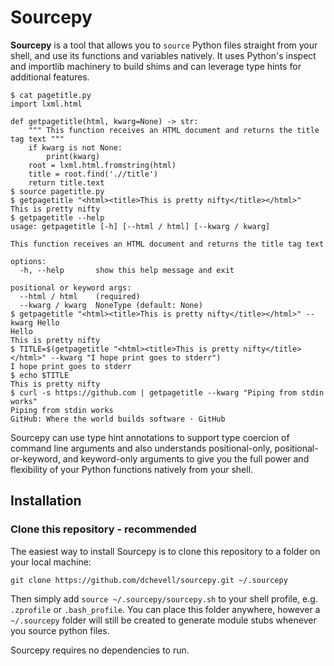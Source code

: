 # Sourcepy

**Sourcepy** is a tool that allows you to `source` Python files straight from your shell,
and use its functions and variables natively. It uses Python's inspect and importlib
machinery to build shims and can leverage type hints for additional features.


```
$ cat pagetitle.py
import lxml.html

def getpagetitle(html, kwarg=None) -> str:
    """ This function receives an HTML document and returns the title tag text """
    if kwarg is not None:
        print(kwarg)
    root = lxml.html.fromstring(html)
    title = root.find('.//title')
    return title.text
$ source pagetitle.py
$ getpagetitle "<html><title>This is pretty nifty</title></html>"
This is pretty nifty
$ getpagetitle --help
usage: getpagetitle [-h] [--html / html] [--kwarg / kwarg]

This function receives an HTML document and returns the title tag text

options:
  -h, --help       show this help message and exit

positional or keyword args:
  --html / html    (required)
  --kwarg / kwarg  NoneType (default: None)
$ getpagetitle "<html><title>This is pretty nifty</title></html>" --kwarg Hello
Hello
This is pretty nifty
$ TITLE=$(getpagetitle "<html><title>This is pretty nifty</title></html>" --kwarg "I hope print goes to stderr")
I hope print goes to stderr
$ echo $TITLE
This is pretty nifty
$ curl -s https://github.com | getpagetitle --kwarg "Piping from stdin works"
Piping from stdin works
GitHub: Where the world builds software · GitHub
```

Sourcepy can use type hint annotations to support type coercion of command line arguments
and also understands positional-only, positional-or-keyword, and keyword-only arguments
to give you the full power and flexibility of your Python functions natively from your
shell.


## Installation

### Clone this repository - recommended

The easiest way to install Sourcepy is to clone this repository to a folder on your local
machine:

```
git clone https://github.com/dchevell/sourcepy.git ~/.sourcepy
```

Then simply add `source ~/.sourcepy/sourcepy.sh` to your shell profile, e.g. `.zprofile`
or `.bash_profile`. You can place this folder anywhere, however a `~/.sourcepy` folder
will still be created to generate module stubs whenever you source python files.

Sourcepy requires no dependencies to run.
